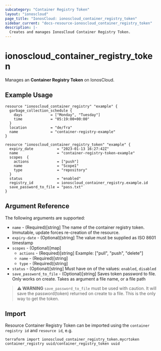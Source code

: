 ```yaml
---
subcategory: "Container Registry Token"
layout: "ionoscloud"
page_title: "IonosCloud: ionoscloud_container_registry_token"
sidebar_current: "docs-resource-ionoscloud_container_registry_token"
description: |-
  Creates and manages IonosCloud Container Registry Token.
---
```


# ionoscloud_container_registry_token

Manages an **Container Registry Token** on IonosCloud.

## Example Usage

```hcl
resource "ionoscloud_container_registry" "example" {
  garbage_collection_schedule {
    days             = ["Monday", "Tuesday"]
    time             = "05:19:00+00:00"
  }
  location           = "de/fra"
  name               = "container-registry-example"
}

resource "ionoscloud_container_registry_token" "example" {
  expiry_date           = "2023-01-13 16:27:42Z"
  name                  = "container-registry-token-example"
  scopes  {
    actions             = ["push"]
    name                = "Scope1"
    type                = "repository"
  }
  status                = "enabled"
  registry_id           = ionoscloud_container_registry.example.id
  save_password_to_file = "pass.txt"
}
```

## Argument Reference

The following arguments are supported:

* `name`                  - (Required)[string] The name of the container registry token. Immutable, update forces re-creation of the resource.
* `expiry-date`           - (Optional)[string] The value must be supplied as ISO 8601 timestamp
* `scopes`                - (Optional)[map]
  * `actions`             - (Required)[string] Example: ["pull", "push", "delete"]
  * `name`                - (Required)[string]
  * `type`                - (Required)[string]
* `status`                - (Optional)[string] Must have on of the values: `enabled`, `disabled`
* `save_password_to_file` - (Optional)[string] Saves token password to file. Only works on create. Takes as argument a file name, or a file path

> **⚠ WARNING** `save_password_to_file` must be used with caution. 
> It will save the password(token) returned on create to a file. This is the only way to get the token.

## Import

Resource Container Registry Token can be imported using the `container registry id` and `resource id`, e.g.

```shell
terraform import ionoscloud_container_registry_token.mycrtoken container_registry uuid/container_registry_token uuid
```